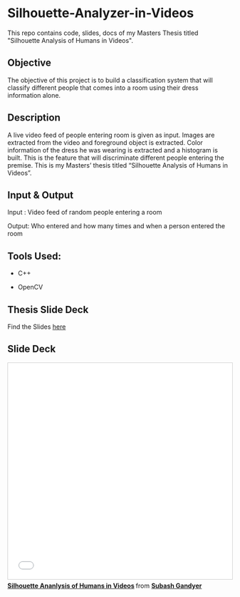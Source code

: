 # Silhouette-Analyzer-in-Videos

This repo contains code, slides, docs of my Masters Thesis titled "Silhouette Analysis of Humans in Videos".

## Objective

The objective of this project is to build a classification system that will classify different people that comes into a room using their dress information alone.

## Description

A live video feed of people entering room is given as input. Images are extracted from the video and foreground object is extracted. Color information of the dress he was wearing is extracted and a histogram is built. This is the feature that will discriminate different people entering the premise. This is my Masters’ thesis titled “Silhouette Analysis of Humans in Videos”. 

## Input & Output

Input : Video feed of random people entering a room

Output: Who entered and how many times and when a person entered the room

## Tools Used: 

* C++

* OpenCV

## Thesis Slide Deck

Find the Slides [here](https://github.com/subashgandyer/Silhouette-Analyzer-in-Videos/blob/master/Human%20Activity%20Detection%20in%20videos%20new.ppt)

## Slide Deck

<iframe src="//www.slideshare.net/slideshow/embed_code/key/9kEx72hQ6anHqJ" width="595" height="485" frameborder="0" marginwidth="0" marginheight="0" scrolling="no" style="border:1px solid #CCC; border-width:1px; margin-bottom:5px; max-width: 100%;" allowfullscreen> </iframe> <div style="margin-bottom:5px"> <strong> <a href="//www.slideshare.net/secret/9kEx72hQ6anHqJ" title="Silhouette Ananlysis of Humans in Videos" target="_blank">Silhouette Ananlysis of Humans in Videos</a> </strong> from <strong><a href="https://www.slideshare.net/subashgandyer" target="_blank">Subash Gandyer</a></strong> </div>
